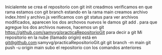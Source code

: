 Inicialemte se crea el repositorio con git init
creadmos verificamos en que rama estamos con git branch
estando en la rama main creamos archivo index.html y archivo.js
verificamos con git status para ver archivos modificados, aparecen los dos archovos nuevos
le damos git add . para que agregue los dos archivos nuevos,
hacemos un git https://github.com/samyvg/practicaRepositorioGit para decir a git Mi repositorio en la nube (llamado origin) está en git@github.com:samyvg/practicaRepositorioGit.git
git branch -m main
git push -u origin main
subo el repositorio con los comandos anteriores


